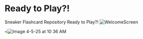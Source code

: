 # Ready to Play?!
Sneaker Flashcard Repository
Ready to Play?!
![WelcomeScreen](https://github.com/user-attachments/assets/cd0e95b7-eb03-4529-b7f5-e342279b6c9e)

<![Image 4-5-25 at 10 36 AM](https://github.com/user-attachments/assets/91e4a342-4b85-4682-bc2a-acaecc3952e4)









